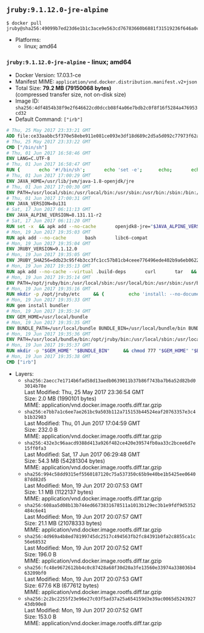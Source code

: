 ## `jruby:9.1.12.0-jre-alpine`

```console
$ docker pull jruby@sha256:49099b7ed23d6e1b1c3ace9e563cd76783660b6881f31519236f646a0ca7b6e3
```

-	Platforms:
	-	linux; amd64

### `jruby:9.1.12.0-jre-alpine` - linux; amd64

-	Docker Version: 17.03.1-ce
-	Manifest MIME: `application/vnd.docker.distribution.manifest.v2+json`
-	Total Size: **79.2 MB (79150068 bytes)**  
	(compressed transfer size, not on-disk size)
-	Image ID: `sha256:4df4854b38f9e2f646622cd0dccb08f4a06e7bdb2c0f8f16f5284a476953cd32`
-	Default Command: `["irb"]`

```dockerfile
# Thu, 25 May 2017 23:33:21 GMT
ADD file:ce33aabbc5f370e58ebe911e081ce093e3df18d689c2d5a5d092c77973f62a54 in / 
# Thu, 25 May 2017 23:33:22 GMT
CMD ["/bin/sh"]
# Thu, 01 Jun 2017 16:58:46 GMT
ENV LANG=C.UTF-8
# Thu, 01 Jun 2017 16:58:47 GMT
RUN { 		echo '#!/bin/sh'; 		echo 'set -e'; 		echo; 		echo 'dirname "$(dirname "$(readlink -f "$(which javac || which java)")")"'; 	} > /usr/local/bin/docker-java-home 	&& chmod +x /usr/local/bin/docker-java-home
# Thu, 01 Jun 2017 17:00:29 GMT
ENV JAVA_HOME=/usr/lib/jvm/java-1.8-openjdk/jre
# Thu, 01 Jun 2017 17:00:30 GMT
ENV PATH=/usr/local/sbin:/usr/local/bin:/usr/sbin:/usr/bin:/sbin:/bin:/usr/lib/jvm/java-1.8-openjdk/jre/bin:/usr/lib/jvm/java-1.8-openjdk/bin
# Thu, 01 Jun 2017 17:00:31 GMT
ENV JAVA_VERSION=8u131
# Sat, 17 Jun 2017 06:11:13 GMT
ENV JAVA_ALPINE_VERSION=8.131.11-r2
# Sat, 17 Jun 2017 06:11:20 GMT
RUN set -x 	&& apk add --no-cache 		openjdk8-jre="$JAVA_ALPINE_VERSION" 	&& [ "$JAVA_HOME" = "$(docker-java-home)" ]
# Mon, 19 Jun 2017 19:35:03 GMT
RUN apk add --no-cache       bash       libc6-compat
# Mon, 19 Jun 2017 19:35:04 GMT
ENV JRUBY_VERSION=9.1.12.0
# Mon, 19 Jun 2017 19:35:05 GMT
ENV JRUBY_SHA256=ddb23c95f4b3cc3fc1cc57b81cb4ceee776496ede402b9a6eb0622cf15e1a597
# Mon, 19 Jun 2017 19:35:13 GMT
RUN apk add --no-cache --virtual .build-deps       curl       tar   && mkdir -p /opt/jruby   && curl -fSL https://s3.amazonaws.com/jruby.org/downloads/${JRUBY_VERSION}/jruby-bin-${JRUBY_VERSION}.tar.gz -o /tmp/jruby.tar.gz   && echo "$JRUBY_SHA256 */tmp/jruby.tar.gz" | sha256sum -c -   && tar -zx --strip-components=1 -f /tmp/jruby.tar.gz -C /opt/jruby   && rm /tmp/jruby.tar.gz   && ln -s /opt/jruby/bin/jruby /usr/local/bin/ruby   && apk del .build-deps
# Mon, 19 Jun 2017 19:35:14 GMT
ENV PATH=/opt/jruby/bin:/usr/local/sbin:/usr/local/bin:/usr/sbin:/usr/bin:/sbin:/bin:/usr/lib/jvm/java-1.8-openjdk/jre/bin:/usr/lib/jvm/java-1.8-openjdk/bin
# Mon, 19 Jun 2017 19:35:16 GMT
RUN mkdir -p /opt/jruby/etc     && {         echo 'install: --no-document';         echo 'update: --no-document';     } >> /opt/jruby/etc/gemrc
# Mon, 19 Jun 2017 19:35:33 GMT
RUN gem install bundler
# Mon, 19 Jun 2017 19:35:34 GMT
ENV GEM_HOME=/usr/local/bundle
# Mon, 19 Jun 2017 19:35:35 GMT
ENV BUNDLE_PATH=/usr/local/bundle BUNDLE_BIN=/usr/local/bundle/bin BUNDLE_SILENCE_ROOT_WARNING=1 BUNDLE_APP_CONFIG=/usr/local/bundle
# Mon, 19 Jun 2017 19:35:36 GMT
ENV PATH=/usr/local/bundle/bin:/opt/jruby/bin:/usr/local/sbin:/usr/local/bin:/usr/sbin:/usr/bin:/sbin:/bin:/usr/lib/jvm/java-1.8-openjdk/jre/bin:/usr/lib/jvm/java-1.8-openjdk/bin
# Mon, 19 Jun 2017 19:35:37 GMT
RUN mkdir -p "$GEM_HOME" "$BUNDLE_BIN"     && chmod 777 "$GEM_HOME" "$BUNDLE_BIN"
# Mon, 19 Jun 2017 19:35:38 GMT
CMD ["irb"]
```

-	Layers:
	-	`sha256:2aecc7e1714b6fad58d13aedb0639011b37b86f743ba7b6a52d82bd03014b78e`  
		Last Modified: Thu, 25 May 2017 23:36:54 GMT  
		Size: 2.0 MB (1990101 bytes)  
		MIME: application/vnd.docker.image.rootfs.diff.tar.gzip
	-	`sha256:e7bb7a1c6ee7ae261bc9a503b112a715153b44524eaf20763357e3c4b1b32983`  
		Last Modified: Thu, 01 Jun 2017 17:04:59 GMT  
		Size: 232.0 B  
		MIME: application/vnd.docker.image.rootfs.diff.tar.gzip
	-	`sha256:432e3c96aacd9388d413a926f482ce420e39574fb0aa33c2bcee6d7e15ff0fa3`  
		Last Modified: Sat, 17 Jun 2017 06:29:48 GMT  
		Size: 54.3 MB (54281304 bytes)  
		MIME: application/vnd.docker.image.rootfs.diff.tar.gzip
	-	`sha256:994c58dd9315ef5560187120c75a537350c65b9e40be1b5425ee064087dd82d5`  
		Last Modified: Mon, 19 Jun 2017 20:07:53 GMT  
		Size: 1.1 MB (1122137 bytes)  
		MIME: application/vnd.docker.image.rootfs.diff.tar.gzip
	-	`sha256:608aa5d08b13b744ed6673831678511a1013b129ec3b1e9fdf9d5352484c6e41`  
		Last Modified: Mon, 19 Jun 2017 20:07:57 GMT  
		Size: 21.1 MB (21078333 bytes)  
		MIME: application/vnd.docker.image.rootfs.diff.tar.gzip
	-	`sha256:4d969a4b8ed78199745dc2517c494563fb2fc84391b0fa2c8855ca1c56e68532`  
		Last Modified: Mon, 19 Jun 2017 20:07:52 GMT  
		Size: 196.0 B  
		MIME: application/vnd.docker.image.rootfs.diff.tar.gzip
	-	`sha256:fc48e9672612bb4c0c87428a68f30d20a3fe13560e33974a338036b463209bf0`  
		Last Modified: Mon, 19 Jun 2017 20:07:53 GMT  
		Size: 677.6 KB (677612 bytes)  
		MIME: application/vnd.docker.image.rootfs.diff.tar.gzip
	-	`sha256:2c2bc2255f23e96e27c03f5ad37a25a654159d3e39ac0065d524392743db90e8`  
		Last Modified: Mon, 19 Jun 2017 20:07:52 GMT  
		Size: 153.0 B  
		MIME: application/vnd.docker.image.rootfs.diff.tar.gzip

